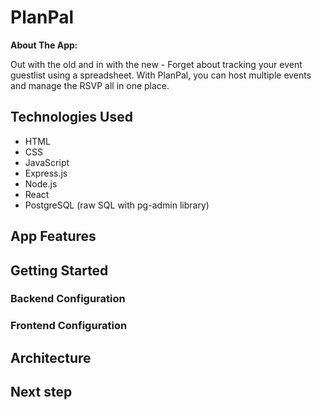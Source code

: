 # PlanPal

**About The App:**

Out with the old and in with the new - Forget about tracking your event guestlist using a spreadsheet. With PlanPal, you can host multiple events and manage the RSVP all in one place.

## Technologies Used

- HTML
- CSS
- JavaScript
- Express.js
- Node.js
- React
- PostgreSQL (raw SQL with pg-admin library)

## App Features

## Getting Started

### Backend Configuration

### Frontend Configuration

## Architecture

## Next step
